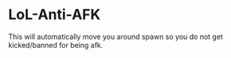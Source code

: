 # LoL-Anti-AFK
This will automatically move you around spawn so you do not get kicked/banned for being afk.
